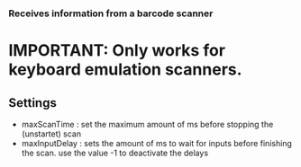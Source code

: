 ### Receives information from a barcode scanner
# IMPORTANT: Only works for keyboard emulation scanners.

## Settings
* maxScanTime : set the maximum amount of ms before stopping the (unstartet) scan
* maxInputDelay : sets the amount of ms to wait for inputs before finishing the scan. 
use the value -1 to deactivate the delays